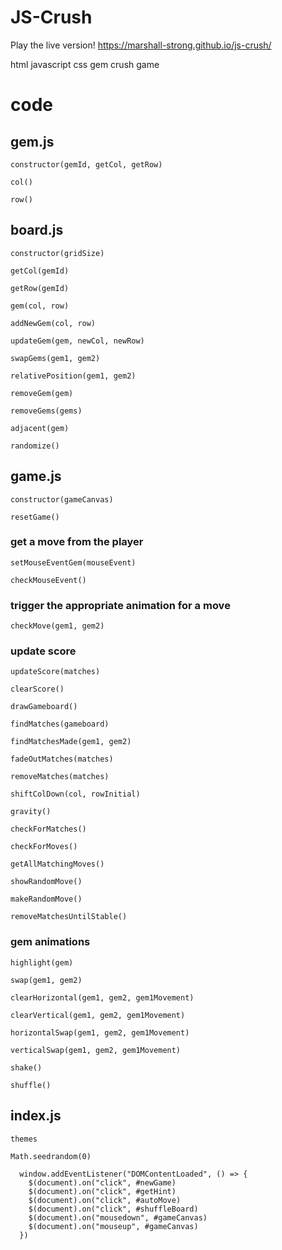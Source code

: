 # JS-Crush

Play the live version!
https://marshall-strong.github.io/js-crush/

html javascript css gem crush game

# code

## gem.js

`constructor(gemId, getCol, getRow)`

`col()`

`row()`

## board.js

`constructor(gridSize)`

`getCol(gemId)`

`getRow(gemId)`

`gem(col, row)`

`addNewGem(col, row)`

`updateGem(gem, newCol, newRow)`

`swapGems(gem1, gem2)`

`relativePosition(gem1, gem2)`

`removeGem(gem)`

`removeGems(gems)`

`adjacent(gem)`

`randomize()`

## game.js

`constructor(gameCanvas)`

`resetGame()`

### get a move from the player

`setMouseEventGem(mouseEvent)`

`checkMouseEvent()`

### trigger the appropriate animation for a move

`checkMove(gem1, gem2)`

### update score

`updateScore(matches)`

`clearScore()`

`drawGameboard()`

`findMatches(gameboard)`

`findMatchesMade(gem1, gem2)`

`fadeOutMatches(matches)`

`removeMatches(matches)`

`shiftColDown(col, rowInitial)`

`gravity()`

`checkForMatches()`

`checkForMoves()`

`getAllMatchingMoves()`

`showRandomMove()`

`makeRandomMove()`

`removeMatchesUntilStable()`

### gem animations

`highlight(gem)`

`swap(gem1, gem2)`

`clearHorizontal(gem1, gem2, gem1Movement)`

`clearVertical(gem1, gem2, gem1Movement)`

`horizontalSwap(gem1, gem2, gem1Movement)`

`verticalSwap(gem1, gem2, gem1Movement)`

`shake()`

`shuffle()`

## index.js

`themes`

`Math.seedrandom(0)`

```
  window.addEventListener("DOMContentLoaded", () => {
    $(document).on("click", #newGame)
    $(document).on("click", #getHint)
    $(document).on("click", #autoMove)
    $(document).on("click", #shuffleBoard)
    $(document).on("mousedown", #gameCanvas)
    $(document).on("mouseup", #gameCanvas)
  })
```
